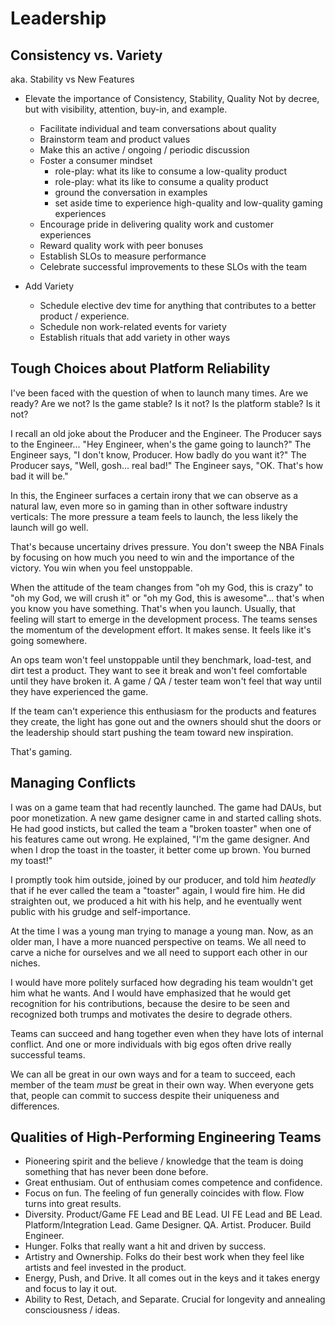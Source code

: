 Leadership
==========
Consistency vs. Variety
---------------------------------------------------

aka. Stability vs New Features

* Elevate the importance of Consistency, Stability, Quality
Not by decree, but with visibility, attention, buy-in, and example.
  * Facilitate individual and team conversations about quality
  * Brainstorm team and product values
  * Make this an active / ongoing / periodic discussion
  * Foster a consumer mindset
    * role-play: what its like to consume a low-quality product
    * role-play: what its like to consume a quality product
    * ground the conversation in examples
    * set aside time to experience high-quality and low-quality gaming experiences
  * Encourage pride in delivering quality work and customer experiences
  * Reward quality work with peer bonuses
  * Establish SLOs to measure performance
  * Celebrate successful improvements to these SLOs with the team

* Add Variety
  * Schedule elective dev time for anything that contributes to a better product / experience.
  * Schedule non work-related events for variety
  * Establish rituals that add variety in other ways


Tough Choices about Platform Reliability
----------------------------------------
I've been faced with the question of when to launch many times. Are we ready? Are we not? Is the game stable? Is it not? Is the platform stable? Is it not?

I recall an old joke about the Producer and the Engineer. The Producer says to the Engineer... "Hey Engineer, when's the game going to launch?" The Engineer says, "I don't know, Producer. How badly do you want it?" The Producer says, "Well, gosh... real bad!" The Engineer says, "OK. That's how bad it will be."

In this, the Engineer surfaces a certain irony that we can observe as a natural law, even more so in gaming than in other software industry verticals: The more pressure a team feels to launch, the less likely the launch will go well.

That's because uncertainy drives pressure. You don't sweep the NBA Finals by focusing on how much you need to win and the importance of the victory. You win when you feel unstoppable.

When the attitude of the team changes from "oh my God, this is crazy" to "oh my God, we will crush it" or "oh my God, this is awesome"... that's when you know you have something. That's when you launch. Usually, that feeling will start to emerge in the development process. The teams senses the momentum of the development effort. It makes sense. It feels like it's going somewhere.

An ops team won't feel unstoppable until they benchmark, load-test, and dirt test a product. They want to see it break and won't feel comfortable until they have broken it. A game / QA / tester team won't feel that way until they have experienced the game.

If the team can't experience this enthusiasm for the products and features they create, the light has gone out and the owners should shut the doors or the leadership should start pushing the team toward new inspiration.

That's gaming.


Managing Conflicts
------------------
I was on a game team that had recently launched. The game had DAUs, but poor monetization. A new game designer came in and started calling shots. He had good insticts, but called the team a "broken toaster" when one of his features came out wrong. He explained, "I'm the game designer. And when I drop the toast in the toaster, it better come up brown. You burned my toast!"

I promptly took him outside, joined by our producer, and told him *heatedly* that if he ever called the team a "toaster" again, I would fire him. He did straighten out, we produced a hit with his help, and he eventually went public with his grudge and self-importance.

At the time I was a young man trying to manage a young man. Now, as an older man, I have a more nuanced perspective on teams. We all need to carve a niche for ourselves and we all need to support each other in our niches.

I would have more politely surfaced how degrading his team wouldn't get him what he wants. And I would have emphasized that he would get recognition for his contributions, because the desire to be seen and recognized both trumps and motivates the desire to degrade others.

Teams can succeed and hang together even when they have lots of internal conflict. And one or more individuals with big egos often drive really successful teams.

We can all be great in our own ways and for a team to succeed, each member of the team *must* be great in their own way. When everyone gets that, people can commit to success despite their uniqueness and differences.


Qualities of High-Performing Engineering Teams
----------------------------------------------
* Pioneering spirit and the believe / knowledge that the team is doing something that has never been done before.
* Great enthusiam. Out of enthusiam comes competence and confidence.
* Focus on fun. The feeling of fun generally coincides with flow. Flow turns into great results.
* Diversity. Product/Game FE Lead and BE Lead. UI FE Lead and BE Lead. Platform/Integration Lead. Game Designer. QA. Artist. Producer. Build Engineer.
* Hunger. Folks that really want a hit and driven by success.
* Artistry and Ownership. Folks do their best work when they feel like artists and feel invested in the product.
* Energy, Push, and Drive. It all comes out in the keys and it takes energy and focus to lay it out.
* Ability to Rest, Detach, and Separate. Crucial for longevity and annealing consciousness / ideas.



